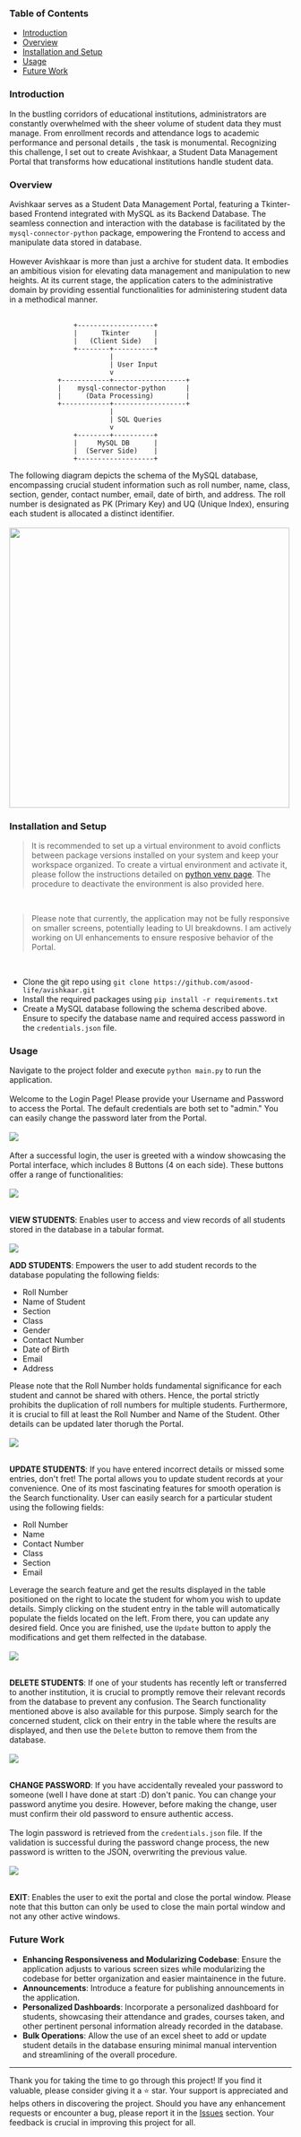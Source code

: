 <h3>Table of Contents</h3>
<ul>
    <li><a href="#introduction">Introduction</a></li>
    <li><a href="#overview">Overview</a></li>
    <li><a href="#installation-and-setup">Installation and Setup</a></li>
    <li><a href="#usage">Usage</a></li>
    <li><a href="#future-work">Future Work</a></li>
</ul>

<h3 id="introduction">Introduction</h3>
<div>
   In the bustling corridors of educational institutions, administrators are constantly overwhelmed with the sheer volume of student data they must manage. From enrollment records and attendance logs to academic performance and personal details , the task is monumental. Recognizing this challenge, I set out to create Avishkaar, a Student Data Management Portal that transforms how educational institutions handle student data.
</div>

<h3 id="overview">Overview</h3>
<div>
   Avishkaar serves as a Student Data Management Portal, featuring a Tkinter-based Frontend integrated with MySQL as its Backend Database. The seamless connection and interaction with the database is facilitated by the <code>mysql-connector-python</code> package, empowering the Frontend to access and manipulate data stored in database. 
   <br><br>
   However Avishkaar is more than just a archive for student data. It embodies an ambitious vision for elevating data management and manipulation to new heights. At its current stage, the application caters to the administrative domain by providing essential functionalities for administering student data in a methodical manner.<br><br>
</div>

```
                +-------------------+
                |      Tkinter      |
                |   (Client Side)   |
                +--------+----------+
                         |
                         | User Input
                         v
            +------------+------------------+
            |    mysql-connector-python     |
            |      (Data Processing)        |
            +------------+------------------+
                         |
                         | SQL Queries
                         v
                +--------+----------+
                |     MySQL DB      |
                |  (Server Side)    |
                +-------------------+

```

<div>
   The following diagram depicts the schema of the MySQL database, encompassing crucial student information such as roll number, name, class, section, gender, contact number, email, date of birth, and address. The roll number is designated as PK (Primary Key) and UQ (Unique Index), ensuring each student is allocated a distinct identifier.<br><br>
   <img width="500" src="./screenshots/mysql-db.png"><br>
</div>

<h3 id="installation-and-setup">Installation and Setup</h3>
<blockquote>
   It is recommended to set up a virtual environment to avoid conflicts between package versions installed on your system and keep your workspace organized. To create a virtual environment and activate it, please follow the instructions detailed on <a href="https://docs.python.org/3/library/venv.html">python venv page</a>. The procedure to deactivate the environment is also provided here.
   <br>
</blockquote>
<br>
<blockquote>Please note that currently, the application may not be fully responsive on smaller screens, potentially leading to UI breakdowns. I am actively working on UI enhancements to ensure resposive behavior of the Portal.<br>
</blockquote>
<br>
<ul>
   <li>Clone the git repo using <code>git clone https://github.com/asood-life/avishkaar.git</code></li>
   <li>Install the required packages using <code>pip install -r requirements.txt</code></li>
   <li>Create a MySQL database following the schema described above. Ensure to specify the database name and required access password in the <code>credentials.json</code> file.</li>
</ul>

<h3 id="usage">Usage</h3>
<div>
   Navigate to the project folder and execute <code>python main.py</code> to run the application.
</div>
<br>
<div>
   Welcome to the Login Page! Please provide your Username and Password to access the Portal. The default credentials are both set to "admin." You can easily change the password later from the Portal.
</div>
<br>
<img src="screenshots/login-page.png"><br><br>

<div>After a successful login, the user is greeted with a window showcasing the Portal interface, which includes 8 Buttons (4 on each side). These buttons offer a range of functionalities:</div>
<br>
<img src="screenshots/home-page.png"><br><br>

<b>VIEW STUDENTS</b>: Enables user to access and view records of all students stored in the database in a tabular format.
<br><br>
<img src="screenshots/view-students.png"><br> 

<b>ADD STUDENTS</b>: Empowers the user to add student records to the database populating the following fields:
<br>
<ul>
   <li>Roll Number</li>
   <li>Name of Student</li>
   <li>Section</li>
   <li>Class</li>
   <li>Gender</li>
   <li>Contact Number</li>
   <li>Date of Birth</li>
   <li>Email</li>
   <li>Address</li>
</ul>
Please note that the Roll Number holds fundamental significance for each student and cannot be shared with others. Hence, the portal strictly prohibits the duplication of roll numbers for multiple students. Furthermore, it is crucial to fill at least the Roll Number and Name of the Student. Other details can be updated later thorugh the Portal.<br><br>
<img src="screenshots/add-students.png"><br><br>

<b>UPDATE STUDENTS</b>:  If you have entered incorrect details or missed some entries, don't fret! The portal allows you to update student records at your convenience. One of its most fascinating features for smooth operation is the Search functionality. User can easily search for a particular student using the following fields:
<ul>
   <li>Roll Number</li>
   <li>Name</li>
   <li>Contact Number</li>
   <li>Class</li>
   <li>Section</li>
   <li>Email</li>
</ul>
Leverage the search feature and get the results displayed in the table positioned on the right to locate the student for whom you wish to update details. Simply clicking on the student entry in the table will automatically populate the fields located on the left. From there, you can update any desired field. Once you are finished, use the <code>Update</code> button to apply the modifications and get them relfected in the database.<br><br> 
<img src="screenshots/update-students.png"><br><br>

<b>DELETE STUDENTS</b>:  If one of your students has recently left or transferred to another institution, it is crucial to promptly remove their relevant records from the database to prevent any confusion. The Search functionality mentioned above is also available for this purpose. Simply search for the concerned student, click on their entry in the table where the results are displayed, and then use the <code>Delete</code> button to remove them from the database.<br><br>
<img src="screenshots/delete-students.png"><br><br>

<b>CHANGE PASSWORD</b>:  If you have accidentally revealed your password to someone (well I have done at start :D) don't panic. You can change your password anytime you desire. However, before making the change, user must confirm their old password to ensure authentic access.<br><br>
The login password is retrieved from the <code>credentials.json</code> file. If the validation is successful during the password change process, the new password is written to the JSON, overwriting the previous value.
<br><br>
<img src="screenshots/change-password.png"><br><br>

<b>EXIT</b>:  Enables the user to exit the portal and close the portal window. Please note that this button can only be used to close the main portal window and not any other active windows.
</p>

<h3 id="future-work">Future Work</h3>
<ul>
   <li><b>Enhancing Responsiveness and Modularizing Codebase</b>: Ensure the application adjusts to various screen sizes while modularizing the codebase for better organization and easier maintainence in the future.</li>
   <li><b>Announcements</b>: Introduce a feature for publishing announcements in the application.</li>
   <li><b>Personalized Dashboards</b>: Incorporate a personalized dashboard for students, showcasing their attendance and grades, courses taken, and other pertinent personal information already recorded in the database.</li>
   <li><b>Bulk Operations</b>: Allow the use of an excel sheet to add or update student details in the database ensuring minimal manual intervention and streamlining of the overall procedure.</li>
</ul>

<hr>
<div>
    Thank you for taking the time to go through this project! If you find it valuable, please consider giving it a ⭐ star. Your support is appreciated and helps others in discovering the project. Should you have any enhancement requests or encounter a bug, please report it in the <a href="https://github.com/asood-life/avishkaar/issues">Issues</a> section. Your feedback is crucial in improving this project for all.
</div>
